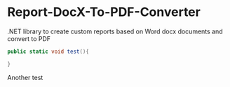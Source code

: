 # Report-DocX-To-PDF-Converter
.NET library to create custom reports based on Word docx documents and convert to PDF
```csharp
public static void test(){

}
```
Another test
